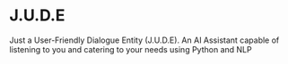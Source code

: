 # J.U.D.E
Just a User-Friendly Dialogue Entity (J.U.D.E). An AI Assistant capable of listening to you and catering to your needs using Python and NLP
